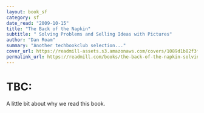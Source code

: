 ```yaml
---
layout: book_sf
category: sf
date_read: "2009-10-15"
title: "The Back of the Napkin"
subtitle: " Solving Problems and Selling Ideas with Pictures"
author: "Dan Roam"
summary: "Another techbookclub selection..."
cover_url: https://readmill-assets.s3.amazonaws.com/covers/1089d1b82f3f553e6747a21fb5cd3021-original.png?1344007128
permalink_url: https://readmill.com/books/the-back-of-the-napkin-solving-problems-and-selling-ideas-with-pictures
---
```


# TBC:
A little bit about why we read this book.

